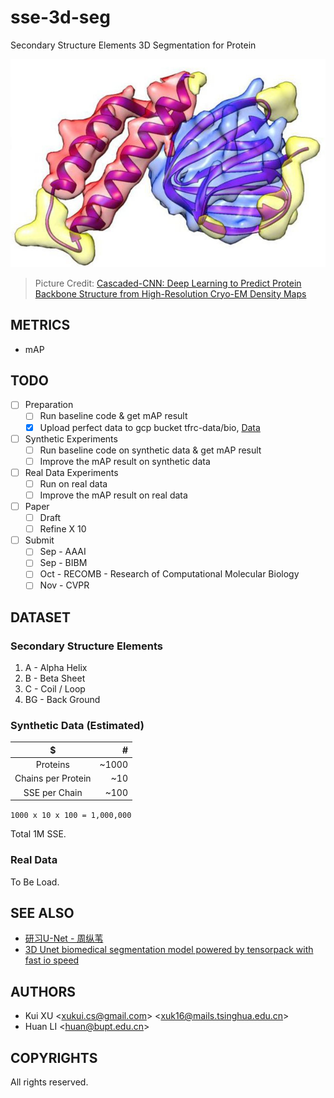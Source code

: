 # sse-3d-seg

Secondary Structure Elements 3D Segmentation for Protein

![Secondary Structure Elements](docs/images/sse.jpg)
> Picture Credit: [Cascaded-CNN: Deep Learning to Predict Protein Backbone Structure from High-Resolution Cryo-EM Density Maps](https://www.biorxiv.org/content/10.1101/572990v3.abstract)

## METRICS

- mAP

## TODO

- [ ] Preparation
  - [ ] Run baseline code & get mAP result 
  - [X] Upload perfect data to gcp bucket tfrc-data/bio, [Data](data/README.md)
- [ ] Synthetic Experiments
  - [ ] Run baseline code on synthetic data & get mAP result
  - [ ] Improve the mAP result on synthetic data
- [ ] Real Data Experiments
  - [ ] Run on real data
  - [ ] Improve the mAP result on real data
- [ ] Paper
  - [ ] Draft
  - [ ] Refine X 10
- [ ] Submit
  - [ ] Sep - AAAI
  - [ ] Sep - BIBM
  - [ ] Oct - RECOMB - Research of Computational Molecular Biology
  - [ ] Nov - CVPR

## DATASET

### Secondary Structure Elements

1. A - Alpha Helix
1. B - Beta Sheet
1. C - Coil / Loop
1. BG - Back Ground

### Synthetic Data (Estimated)

| $ | # |
| :---: | ---: |
| Proteins | ~1000 |
| Chains per Protein | ~10 |
| SSE per Chain | ~100 |

`1000 x 10 x 100 = 1,000,000`

Total 1M SSE.

### Real Data

To Be Load.

## SEE ALSO

- [研习U-Net - 周纵苇](https://zhuanlan.zhihu.com/p/44958351)
- [3D Unet biomedical segmentation model powered by tensorpack with fast io speed](https://github.com/tkuanlun350/3DUnet-Tensorflow-Brats18)

## AUTHORS

- Kui XU \<xukui.cs@gmail.com\> \<xuk16@mails.tsinghua.edu.cn\>
- Huan LI \<huan@bupt.edu.cn\>

## COPYRIGHTS

All rights reserved.
